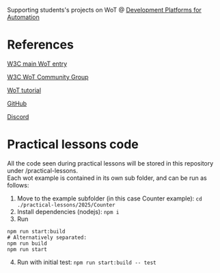 Supporting students's projects on WoT @ [Development Platforms for Automation](https://www.unibo.it/en/study/course-units-transferable-skills-moocs/course-unit-catalogue/course-unit/2025/508380)

# References
[W3C main WoT entry](https://www.w3.org/WoT/cg/)

[W3C WoT Community Group](https://www.w3.org/community/wot/)

[WoT tutorial](https://w3c.github.io/wot-cg/tutorials/whatiswot/)

[GitHub](https://github.com/w3c/wot-cg)

[Discord](https://discord.com/invite/RJNYJsEgnb)

# Practical lessons code
All the code seen during practical lessons will be stored in this repository under /practical-lessons.  
Each wot example is contained in its own sub folder, and can be run as follows:  
1. Move to the example subfolder (in this case Counter example):
`cd ./practical-lessons/2025/Counter`
2. Install dependencies (nodejs):
`npm i`
3. Run
```
npm run start:build
# Alternatively separated:
npm run build
npm run start
```
4. Run with initial test: 
`npm run start:build -- test`
